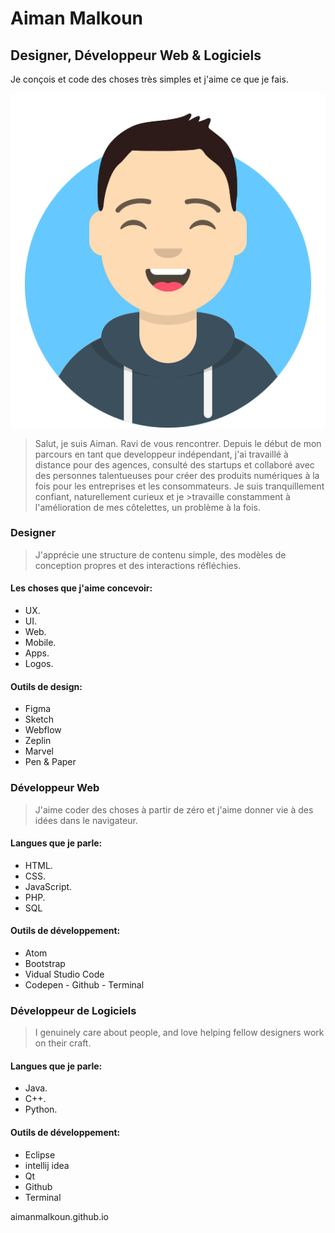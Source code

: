 # Aiman Malkoun

## Designer, Développeur Web & Logiciels
Je conçois et code des choses très simples et j'aime ce que je fais.

![alt avatar image](./uploads/avatar_AimanMalkoun.svg)
> Salut, je suis Aiman. Ravi de vous rencontrer.
Depuis le début de mon parcours en tant que developpeur indépendant, j'ai travaillé à distance pour des agences, consulté des startups et collaboré avec des personnes talentueuses pour créer des produits numériques à la fois pour les entreprises et les consommateurs. Je suis tranquillement confiant, naturellement curieux et je >travaille constamment à l'amélioration de mes côtelettes, un problème à la fois.

### Designer
>J'apprécie une structure de contenu simple, des modèles de conception propres et des interactions réfléchies.

#### Les choses que j'aime concevoir:
 - UX.
 - UI.
 - Web.
 - Mobile.
 - Apps.
 - Logos.

#### Outils de design:
 - Figma
 - Sketch
 - Webflow
 - Zeplin
 - Marvel
 - Pen & Paper

### Développeur Web
>J'aime coder des choses à partir de zéro et j'aime donner vie à des idées dans le navigateur.

#### Langues que je parle:
 - HTML.
 - CSS.
 - JavaScript.
 - PHP.
 - SQL
 
#### Outils de développement:
 - Atom
 - Bootstrap
 - Vidual Studio Code
  -  Codepen
    - Github
    - Terminal


### Développeur de Logiciels
>I genuinely care about people, and love helping fellow designers work on their craft.

#### Langues que je parle:
 - Java.
 - C++.
 - Python.

#### Outils de développement:
 - Eclipse
 - intellij idea
 - Qt
 - Github
 - Terminal

aimanmalkoun.github.io
